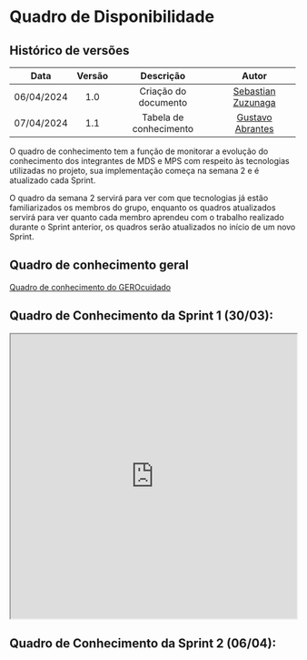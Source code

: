 # Quadro de Disponibilidade

## Histórico de versões

|    Data    | Versão |      Descrição       |                    Autor                     |
|:----------:|:------:|:--------------------:|:--------------------------------------------:|
| 06/04/2024 |  1.0   | Criação do documento | [Sebastian Zuzunaga](https://github.com/sebazac332) |
| 07/04/2024 |  1.1   | Tabela de conhecimento | [Gustavo Abrantes ](https://github.com/GustaaSZ)  |

O quadro de conhecimento tem a função de monitorar a evolução do conhecimento dos integrantes de MDS e MPS com respeito às tecnologias utilizadas no projeto, sua implementação começa na semana 2 e é atualizado cada Sprint.

O quadro da semana 2 servirá para ver com que tecnologias já estão familiarizados os membros do grupo, enquanto os quadros atualizados servirá para ver quanto cada membro aprendeu com o trabalho realizado durante o Sprint anterior, os quadros serão atualizados no início de um novo Sprint.

## Quadro de conhecimento geral
[Quadro de conhecimento do GEROcuidado](https://docs.google.com/spreadsheets/d/1kMXA2-AnbGmW9cHn5BuRvYgftUQBVeB3J6M1IS4noyk/edit#gid=1997641710)

## Quadro de Conhecimento da Sprint 1 (30/03):
<iframe src="https://docs.google.com/spreadsheets/d/1kMXA2-AnbGmW9cHn5BuRvYgftUQBVeB3J6M1IS4noyk/edit#gid=1997641710&single=true&widget=true&headers=false" width="100%" width= "100" height="500" frameborder="1" scrolling="no"></iframe>

## Quadro de Conhecimento da Sprint 2 (06/04):